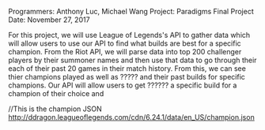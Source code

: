 Programmers: Anthony Luc, Michael Wang
Project: Paradigms Final Project
Date: November 27, 2017

For this project, we will use League of Legends's API to gather data which will allow users to use our API to find what builds are best for a specific champion. From the Riot API, we will parse data into top 200 challenger players by their summoner names and then use that data to go through their each of their past 20 games in their match history. From this, we can see thier champions played as well as ????? and their past builds for specific champions. Our API will allow users to get ?????? a specific build for a champion of their choice and 



//This is the champion JSON http://ddragon.leagueoflegends.com/cdn/6.24.1/data/en_US/champion.json 